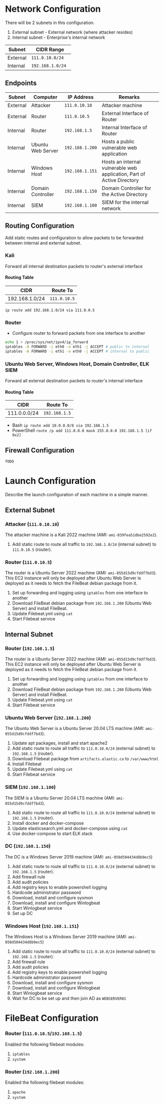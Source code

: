 # Network Configuration
There will be 2 subnets in this configuration.
1. External subnet - External network (where attacker resides)
1. Internal subnet - Enterprise's internal network

| Subnet | CIDR Range |
| ------ | ---------- |
| External | `111.0.10.0/24` |
| Internal | `192.168.1.0/24 `|

## Endpoints 

| Subnet | Computer | IP Address | Remarks |
| ------ | -------- | ---------- | ------- |
| External | Attacker | `111.0.10.10` | Attacker machine |
| External | Router | `111.0.10.5` | External Interface of Router |
| Internal | Router | `192.168.1.5` | Internal Interface of Router |
| Internal | Ubuntu Web Server | `192.168.1.200` | Hosts a public vulnerable web application |
| Internal | Windows Host | `192.168.1.151` | Hosts an internal vulnerable web application, Part of Active Directory |
| Internal | Domain Controller | `192.168.1.150` | Domain Controller for the Active Directory |
| Internal | SIEM | `192.168.1.100` | SIEM for the internal network |

## Routing Configuration
Add static routes and configuration to allow packets to be forwarded between internal and external subnet.

### Kali
Forward all internal destination packets to router's external interface
#### Routing Table
| CIDR | Route To |
| ---- | -------- |
| 192.168.1.0/24 | `111.0.10.5` |
`ip route add 192.168.1.0/24 via 111.0.0.5`

### Router 
* Configure router to forward packets from one interface to another
```bash
echo 1 > /proc/sys/net/ipv4/ip_forward
iptables -A FORWARD -i eth0 -o eth1 -j ACCEPT # public to internal
iptables -A FORWARD -i eth1 -o eth0 -j ACCEPT # internal to public
```

### Ubuntu Web Server, Windows Host, Domain Controller, ELK SIEM
Forward all external destination packets to router's internal interface
#### Routing Table
| CIDR | Route To |
| ---- | -------- |
| 111.0.0.0/24 | `192.168.1.5` |
* Bash `ip route add 10.0.0.0/8 via 192.168.1.5`
* PowerShell `route /p add 111.0.0.0 mask 255.0.0.0 192.168.1.5 [if 0x2]`

## Firewall Configuration 
`TODO`

# Launch Configuration
Describe the launch configuration of each machine in a simple manner.

## External Subnet 
### Attacker (`111.0.10.10`)
The attacker machine is a Kali 2022 machine (AMI: `ami-039fea51dbe2592e2`). 
1. Add static route to route all traffic to `192.168.1.0/24` (internal subnet) to `111.0.10.5` (router).

### Router (`111.0.10.5`)
The router is a Ubuntu Server 2022 machine (AMI: `ami-055d15d9cfddf7bd3`). This EC2 instance will only be deployed after Ubuntu Web Server is deployed as it needs to fetch the FileBeat debian package from it.
1. Set up forwarding and logging using `iptables` from one interface to another
1. Download FileBeat debian package from `192.168.1.200` (Ubuntu Web Server) and install FileBeat.
1. Update Filebeat.yml using `cat`
1. Start Filebeat service

## Internal Subnet
### Router (`192.168.1.5`)
The router is a Ubuntu Server 2022 machine (AMI: `ami-055d15d9cfddf7bd3`). This EC2 instance will only be deployed after Ubuntu Web Server is deployed as it needs to fetch the FileBeat debian package from it.
1. Set up forwarding and logging using `iptables` from one interface to another
1. Download FileBeat debian package from `192.168.1.200` (Ubuntu Web Server) and install FileBeat.
1. Update Filebeat.yml using `cat`
1. Start Filebeat service

### Ubuntu Web Server (`192.168.1.200`)
The Ubuntu Web Server is a Ubuntu Server 20.04 LTS machine (AMI: `ami-055d15d9cfddf7bd3`). 
1. Update apt packages, install and start apache2
1. Add static route to route all traffic to `111.0.10.0/24` (external subnet) to `192.168.1.5` (router).
1. Download Filebeat package from `artifacts.elastic.co` to `/var/www/html`
1. Install Filebeat
1. Update Filebeat.yml using `cat`
1. Start Filebeat service

### SIEM (`192.168.1.100`)
The SIEM is a Ubuntu Server 20.04 LTS machine (AMI: `ami-055d15d9cfddf7bd3`). 
1. Add static route to route all traffic to `111.0.10.0/24` (external subnet) to `192.168.1.5` (router).
1. Install docker and docker-compose
1. Update elasticsearch.yml and docker-compose using `cat`
1. Use docker-compose to start ELK stack

### DC (`192.168.1.150`)
The DC is a Windows Server 2019 machine (AMI: `ami-050d504434d8b9ec5`)
1. Add static route to route all traffic to `111.0.10.0/24` (external subnet) to `192.168.1.5` (router).
1. Add firewall rule 
1. Add audit policies
1. Add registry keys to enable powershell logging 
1. Hardcode administrator password 
1. Download, install and configure sysmon
1. Download, install and configure Winlogbeat
1. Start Winlogbeat service
1. Set up DC

### Windows Host (`192.168.1.151`)
The Windows Host is a Windows Server 2019 machine (AMI: `ami-050d504434d8b9ec5`)
1. Add static route to route all traffic to `111.0.10.0/24` (external subnet) to `192.168.1.5` (router).
1. Add firewall rule 
1. Add audit policies
1. Add registry keys to enable powershell logging 
1. Hardcode administrator password 
1. Download, install and configure sysmon
1. Download, install and configure Winlogbeat
1. Start Winlogbeat service
1. Wait for DC to be set up and then join AD as `WEBSERVER01`

# FileBeat Configuration 

### Router (`111.0.10.5`/`192.168.1.5`)
Enabled the following filebeat modules:
1. `iptables`
1. `system`

### Router (`192.168.1.200`)
Enabled the following filebeat modules:
1. `apache`
1. `system`